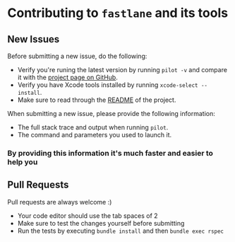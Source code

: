 # Contributing to `fastlane` and its tools

## New Issues

Before submitting a new issue, do the following:

- Verify you're runing the latest version by running `pilot -v` and compare it with the [project page on GitHub](https://github.com/fastlane/pilot).
- Verify you have Xcode tools installed by running `xcode-select --install`.
- Make sure to read through the [README](https://github.com/fastlane/pilot) of the project.


When submitting a new issue, please provide the following information:

- The full stack trace and output when running `pilot`.
- The command and parameters you used to launch it.

### By providing this information it's much faster and easier to help you


## Pull Requests

Pull requests are always welcome :) 

- Your code editor should use the tab spaces of 2
- Make sure to test the changes yourself before submitting
- Run the tests by executing `bundle install` and then `bundle exec rspec`

